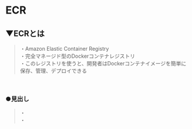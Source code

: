 # ECR

## ▼ECRとは
>・Amazon Elastic Container Registry<br>
>・完全マネージド型のDockerコンテナレジストリ<br>
>・このレジストリを使うと、開発者はDockerコンテナイメージを簡単に保存、管理、デプロイできる<br>
<br>

### ●見出し
>・<br>
>・<br>
<br>
